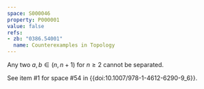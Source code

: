 ```yaml
---
space: S000046
property: P000001
value: false
refs:
- zb: "0386.54001"
  name: Counterexamples in Topology
---
```


Any two $a,b \in (n,n+1)$ for $n \geq 2$ cannot be separated.

See item #1 for space #54 in {{doi:10.1007/978-1-4612-6290-9_6}}.
